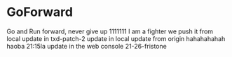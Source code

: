 # GoForward
Go and Run forward, never give up
1111111
I am a fighter
we push it from local
update in txd-patch-2
update in local
update from origin
hahahahahah
haoba
21:15la
update in the web console
21-26-fristone
